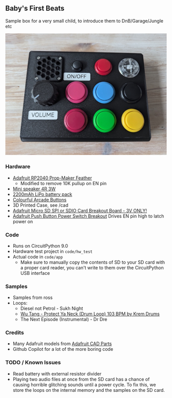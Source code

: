 ## Baby's First Beats

Sample box for a very small child, to introduce them to DnB/Garage/Jungle etc

![A photo of the finished device, lots of colorful buttons on a black box](photo.jpg)

### Hardware
- [Adafruit RP2040 Prop-Maker Feather](https://learn.adafruit.com/adafruit-rp2040-prop-maker-feather)
    - Modified to remove 10K pullup on EN pin
- [Mini speaker 4R 3W](https://shop.pimoroni.com/products/mini-speaker-4-3w)
- [2200mAh LiPo battery pack](https://shop.pimoroni.com/products/lithium-ion-battery-pack?variant=23417820359)
- [Colourful Arcade Buttons](https://shop.pimoroni.com/products/colourful-arcade-buttons?variant=451785353)
- 3D Printed Case, see /cad
- [Adafruit Micro SD SPI or SDIO Card Breakout Board - 3V ONLY!](https://www.adafruit.com/product/4682)
- [Adafruit Push Button Power Switch Breakout](https://www.adafruit.com/product/1400) Drives EN pin high to latch power on

### Code
- Runs on CircuitPython 9.0
- Hardware test project in `code/hw_test` 
- Actual code in `code/app`
    - Make sure to manually copy the contents of SD to your SD card with a proper card reader, you can't write to them over the CircuitPython USB interface

### Samples
- Samples from ross
- Loops: 
    - Diesel not Petrol - Sukh Night
    - [Wu Tang - Protect Ya Neck (Drum Loop) 103 BPM by Krem Drums](https://www.youtube.com/watch?v=_KVcPm7FgkQ)
    - The Next Episode (Instrumental) - Dr Dre

### Credits
- Many Adafruit models from [Adafruit CAD Parts](https://github.com/adafruit/Adafruit_CAD_Parts)
- Github Copilot for a lot of the more boring code

### TODO / Known Issues
- Read battery with external resistor divider
- Playing two audio files at once from the SD card has a chance of causing horrible glitching sounds until a power cycle. To fix this, we store the loops on the internal memory and the samples on the SD card.